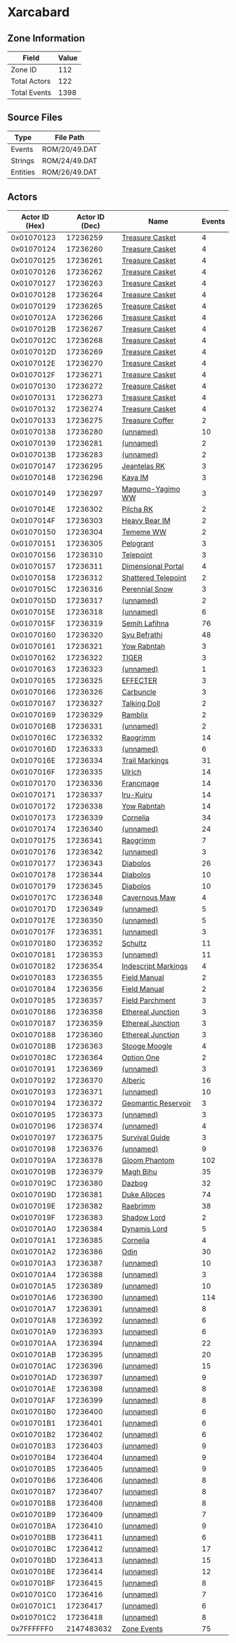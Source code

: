 # Xarcabard

## Zone Information

| Field        |   Value |
|--------------|---------|
| Zone ID      |     112 |
| Total Actors |     122 |
| Total Events |    1398 |

## Source Files

| Type     | File Path     |
|----------|---------------|
| Events   | ROM/20/49.DAT |
| Strings  | ROM/24/49.DAT |
| Entities | ROM/26/49.DAT |

## Actors

| Actor ID (Hex)   |   Actor ID (Dec) | Name                                                           |   Events |
|------------------|------------------|----------------------------------------------------------------|----------|
| 0x01070123       |         17236259 | [Treasure Casket](./17236259%20-%20Treasure%20Casket/)         |        4 |
| 0x01070124       |         17236260 | [Treasure Casket](./17236260%20-%20Treasure%20Casket/)         |        4 |
| 0x01070125       |         17236261 | [Treasure Casket](./17236261%20-%20Treasure%20Casket/)         |        4 |
| 0x01070126       |         17236262 | [Treasure Casket](./17236262%20-%20Treasure%20Casket/)         |        4 |
| 0x01070127       |         17236263 | [Treasure Casket](./17236263%20-%20Treasure%20Casket/)         |        4 |
| 0x01070128       |         17236264 | [Treasure Casket](./17236264%20-%20Treasure%20Casket/)         |        4 |
| 0x01070129       |         17236265 | [Treasure Casket](./17236265%20-%20Treasure%20Casket/)         |        4 |
| 0x0107012A       |         17236266 | [Treasure Casket](./17236266%20-%20Treasure%20Casket/)         |        4 |
| 0x0107012B       |         17236267 | [Treasure Casket](./17236267%20-%20Treasure%20Casket/)         |        4 |
| 0x0107012C       |         17236268 | [Treasure Casket](./17236268%20-%20Treasure%20Casket/)         |        4 |
| 0x0107012D       |         17236269 | [Treasure Casket](./17236269%20-%20Treasure%20Casket/)         |        4 |
| 0x0107012E       |         17236270 | [Treasure Casket](./17236270%20-%20Treasure%20Casket/)         |        4 |
| 0x0107012F       |         17236271 | [Treasure Casket](./17236271%20-%20Treasure%20Casket/)         |        4 |
| 0x01070130       |         17236272 | [Treasure Casket](./17236272%20-%20Treasure%20Casket/)         |        4 |
| 0x01070131       |         17236273 | [Treasure Casket](./17236273%20-%20Treasure%20Casket/)         |        4 |
| 0x01070132       |         17236274 | [Treasure Casket](./17236274%20-%20Treasure%20Casket/)         |        4 |
| 0x01070133       |         17236275 | [Treasure Coffer](./17236275%20-%20Treasure%20Coffer/)         |        2 |
| 0x01070138       |         17236280 | [(unnamed)](./17236280/)                                       |       10 |
| 0x01070139       |         17236281 | [(unnamed)](./17236281/)                                       |        2 |
| 0x0107013B       |         17236283 | [(unnamed)](./17236283/)                                       |        2 |
| 0x01070147       |         17236295 | [Jeantelas RK](./17236295%20-%20Jeantelas%20RK/)               |        3 |
| 0x01070148       |         17236296 | [Kaya IM](./17236296%20-%20Kaya%20IM/)                         |        3 |
| 0x01070149       |         17236297 | [Magumo-Yagimo WW](./17236297%20-%20Magumo-Yagimo%20WW/)       |        3 |
| 0x0107014E       |         17236302 | [Pilcha RK](./17236302%20-%20Pilcha%20RK/)                     |        2 |
| 0x0107014F       |         17236303 | [Heavy Bear IM](./17236303%20-%20Heavy%20Bear%20IM/)           |        2 |
| 0x01070150       |         17236304 | [Tememe WW](./17236304%20-%20Tememe%20WW/)                     |        2 |
| 0x01070151       |         17236305 | [Pelogrant](./17236305%20-%20Pelogrant/)                       |        3 |
| 0x01070156       |         17236310 | [Telepoint](./17236310%20-%20Telepoint/)                       |        3 |
| 0x01070157       |         17236311 | [Dimensional Portal](./17236311%20-%20Dimensional%20Portal/)   |        4 |
| 0x01070158       |         17236312 | [Shattered Telepoint](./17236312%20-%20Shattered%20Telepoint/) |        2 |
| 0x0107015C       |         17236316 | [Perennial Snow](./17236316%20-%20Perennial%20Snow/)           |        3 |
| 0x0107015D       |         17236317 | [(unnamed)](./17236317/)                                       |        2 |
| 0x0107015E       |         17236318 | [(unnamed)](./17236318/)                                       |        6 |
| 0x0107015F       |         17236319 | [Semih Lafihna](./17236319%20-%20Semih%20Lafihna/)             |       76 |
| 0x01070160       |         17236320 | [Syu Befrathi](./17236320%20-%20Syu%20Befrathi/)               |       48 |
| 0x01070161       |         17236321 | [Yow Rabntah](./17236321%20-%20Yow%20Rabntah/)                 |        3 |
| 0x01070162       |         17236322 | [TIGER](./17236322%20-%20TIGER/)                               |        3 |
| 0x01070163       |         17236323 | [(unnamed)](./17236323/)                                       |        1 |
| 0x01070165       |         17236325 | [EFFECTER](./17236325%20-%20EFFECTER/)                         |        3 |
| 0x01070166       |         17236326 | [Carbuncle](./17236326%20-%20Carbuncle/)                       |        3 |
| 0x01070167       |         17236327 | [Talking Doll](./17236327%20-%20Talking%20Doll/)               |        2 |
| 0x01070169       |         17236329 | [Ramblix](./17236329%20-%20Ramblix/)                           |        2 |
| 0x0107016B       |         17236331 | [(unnamed)](./17236331/)                                       |        2 |
| 0x0107016C       |         17236332 | [Raogrimm](./17236332%20-%20Raogrimm/)                         |       14 |
| 0x0107016D       |         17236333 | [(unnamed)](./17236333/)                                       |        6 |
| 0x0107016E       |         17236334 | [Trail Markings](./17236334%20-%20Trail%20Markings/)           |       31 |
| 0x0107016F       |         17236335 | [Ulrich](./17236335%20-%20Ulrich/)                             |       14 |
| 0x01070170       |         17236336 | [Francmage](./17236336%20-%20Francmage/)                       |       14 |
| 0x01070171       |         17236337 | [Iru-Kuiru](./17236337%20-%20Iru-Kuiru/)                       |       14 |
| 0x01070172       |         17236338 | [Yow Rabntah](./17236338%20-%20Yow%20Rabntah/)                 |       14 |
| 0x01070173       |         17236339 | [Cornelia](./17236339%20-%20Cornelia/)                         |       34 |
| 0x01070174       |         17236340 | [(unnamed)](./17236340/)                                       |       24 |
| 0x01070175       |         17236341 | [Raogrimm](./17236341%20-%20Raogrimm/)                         |        7 |
| 0x01070176       |         17236342 | [(unnamed)](./17236342/)                                       |        3 |
| 0x01070177       |         17236343 | [Diabolos](./17236343%20-%20Diabolos/)                         |       26 |
| 0x01070178       |         17236344 | [Diabolos](./17236344%20-%20Diabolos/)                         |       10 |
| 0x01070179       |         17236345 | [Diabolos](./17236345%20-%20Diabolos/)                         |       10 |
| 0x0107017C       |         17236348 | [Cavernous Maw](./17236348%20-%20Cavernous%20Maw/)             |        4 |
| 0x0107017D       |         17236349 | [(unnamed)](./17236349/)                                       |        5 |
| 0x0107017E       |         17236350 | [(unnamed)](./17236350/)                                       |        5 |
| 0x0107017F       |         17236351 | [(unnamed)](./17236351/)                                       |        3 |
| 0x01070180       |         17236352 | [Schultz](./17236352%20-%20Schultz/)                           |       11 |
| 0x01070181       |         17236353 | [(unnamed)](./17236353/)                                       |       11 |
| 0x01070182       |         17236354 | [Indescript Markings](./17236354%20-%20Indescript%20Markings/) |        4 |
| 0x01070183       |         17236355 | [Field Manual](./17236355%20-%20Field%20Manual/)               |        2 |
| 0x01070184       |         17236356 | [Field Manual](./17236356%20-%20Field%20Manual/)               |        2 |
| 0x01070185       |         17236357 | [Field Parchment](./17236357%20-%20Field%20Parchment/)         |        3 |
| 0x01070186       |         17236358 | [Ethereal Junction](./17236358%20-%20Ethereal%20Junction/)     |        3 |
| 0x01070187       |         17236359 | [Ethereal Junction](./17236359%20-%20Ethereal%20Junction/)     |        3 |
| 0x01070188       |         17236360 | [Ethereal Junction](./17236360%20-%20Ethereal%20Junction/)     |        3 |
| 0x0107018B       |         17236363 | [Stooge Moogle](./17236363%20-%20Stooge%20Moogle/)             |        4 |
| 0x0107018C       |         17236364 | [Option One](./17236364%20-%20Option%20One/)                   |        2 |
| 0x01070191       |         17236369 | [(unnamed)](./17236369/)                                       |        3 |
| 0x01070192       |         17236370 | [Alberic](./17236370%20-%20Alberic/)                           |       16 |
| 0x01070193       |         17236371 | [(unnamed)](./17236371/)                                       |       10 |
| 0x01070194       |         17236372 | [Geomantic Reservoir](./17236372%20-%20Geomantic%20Reservoir/) |        3 |
| 0x01070195       |         17236373 | [(unnamed)](./17236373/)                                       |        3 |
| 0x01070196       |         17236374 | [(unnamed)](./17236374/)                                       |        4 |
| 0x01070197       |         17236375 | [Survival Guide](./17236375%20-%20Survival%20Guide/)           |        3 |
| 0x01070198       |         17236376 | [(unnamed)](./17236376/)                                       |        9 |
| 0x0107019A       |         17236378 | [Gloom Phantom](./17236378%20-%20Gloom%20Phantom/)             |      102 |
| 0x0107019B       |         17236379 | [Magh Bihu](./17236379%20-%20Magh%20Bihu/)                     |       35 |
| 0x0107019C       |         17236380 | [Dazbog](./17236380%20-%20Dazbog/)                             |       32 |
| 0x0107019D       |         17236381 | [Duke Alloces](./17236381%20-%20Duke%20Alloces/)               |       74 |
| 0x0107019E       |         17236382 | [Raebrimm](./17236382%20-%20Raebrimm/)                         |       38 |
| 0x0107019F       |         17236383 | [Shadow Lord](./17236383%20-%20Shadow%20Lord/)                 |        2 |
| 0x010701A0       |         17236384 | [Dynamis Lord](./17236384%20-%20Dynamis%20Lord/)               |        5 |
| 0x010701A1       |         17236385 | [Cornelia](./17236385%20-%20Cornelia/)                         |        4 |
| 0x010701A2       |         17236386 | [Odin](./17236386%20-%20Odin/)                                 |       30 |
| 0x010701A3       |         17236387 | [(unnamed)](./17236387/)                                       |       10 |
| 0x010701A4       |         17236388 | [(unnamed)](./17236388/)                                       |        3 |
| 0x010701A5       |         17236389 | [(unnamed)](./17236389/)                                       |       10 |
| 0x010701A6       |         17236390 | [(unnamed)](./17236390/)                                       |      114 |
| 0x010701A7       |         17236391 | [(unnamed)](./17236391/)                                       |        8 |
| 0x010701A8       |         17236392 | [(unnamed)](./17236392/)                                       |        6 |
| 0x010701A9       |         17236393 | [(unnamed)](./17236393/)                                       |        6 |
| 0x010701AA       |         17236394 | [(unnamed)](./17236394/)                                       |       22 |
| 0x010701AB       |         17236395 | [(unnamed)](./17236395/)                                       |       20 |
| 0x010701AC       |         17236396 | [(unnamed)](./17236396/)                                       |       15 |
| 0x010701AD       |         17236397 | [(unnamed)](./17236397/)                                       |        9 |
| 0x010701AE       |         17236398 | [(unnamed)](./17236398/)                                       |        8 |
| 0x010701AF       |         17236399 | [(unnamed)](./17236399/)                                       |        8 |
| 0x010701B0       |         17236400 | [(unnamed)](./17236400/)                                       |        6 |
| 0x010701B1       |         17236401 | [(unnamed)](./17236401/)                                       |        6 |
| 0x010701B2       |         17236402 | [(unnamed)](./17236402/)                                       |        6 |
| 0x010701B3       |         17236403 | [(unnamed)](./17236403/)                                       |        9 |
| 0x010701B4       |         17236404 | [(unnamed)](./17236404/)                                       |        9 |
| 0x010701B5       |         17236405 | [(unnamed)](./17236405/)                                       |        9 |
| 0x010701B6       |         17236406 | [(unnamed)](./17236406/)                                       |        8 |
| 0x010701B7       |         17236407 | [(unnamed)](./17236407/)                                       |        8 |
| 0x010701B8       |         17236408 | [(unnamed)](./17236408/)                                       |        8 |
| 0x010701B9       |         17236409 | [(unnamed)](./17236409/)                                       |        7 |
| 0x010701BA       |         17236410 | [(unnamed)](./17236410/)                                       |        9 |
| 0x010701BB       |         17236411 | [(unnamed)](./17236411/)                                       |        6 |
| 0x010701BC       |         17236412 | [(unnamed)](./17236412/)                                       |       17 |
| 0x010701BD       |         17236413 | [(unnamed)](./17236413/)                                       |       15 |
| 0x010701BE       |         17236414 | [(unnamed)](./17236414/)                                       |       12 |
| 0x010701BF       |         17236415 | [(unnamed)](./17236415/)                                       |        8 |
| 0x010701C0       |         17236416 | [(unnamed)](./17236416/)                                       |        7 |
| 0x010701C1       |         17236417 | [(unnamed)](./17236417/)                                       |        6 |
| 0x010701C2       |         17236418 | [(unnamed)](./17236418/)                                       |        8 |
| 0x7FFFFFF0       |       2147483632 | [Zone Events](./Zone%20Events/)                                |       75 |